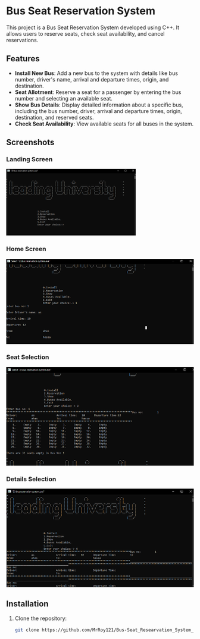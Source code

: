 # Bus Seat Reservation System

This project is a Bus Seat Reservation System developed using C++. It allows users to reserve seats, check seat availability, and cancel reservations.

## Features

- **Install New Bus**: Add a new bus to the system with details like bus number, driver's name, arrival and departure times, origin, and destination.
- **Seat Allotment**: Reserve a seat for a passenger by entering the bus number and selecting an available seat.
- **Show Bus Details**: Display detailed information about a specific bus, including the bus number, driver, arrival and departure times, origin, destination, and reserved seats.
- **Check Seat Availability**: View available seats for all buses in the system.

## Screenshots

### Landing Screen
![Landing Screen](Q.png)

### Home Screen
![Home Screen](q1.png)

### Seat Selection
![Seat Selection](q2.png)

### Details Selection
![Details Selection](q3.png)


## Installation

1. Clone the repository:
   ```sh
   git clone https://github.com/MrRoy121/Bus-Seat_Researvation_System_C-plus-plus.git